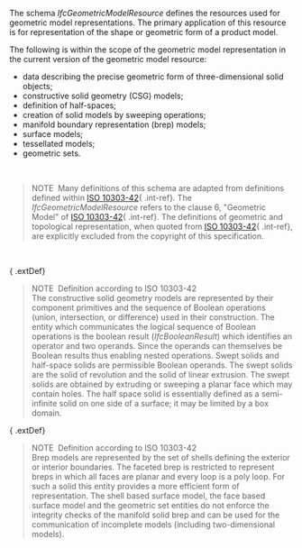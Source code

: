 The schema _IfcGeometricModelResource_ defines the resources used for geometric model representations. The primary application of this resource is for representation of the shape or geometric form of a product model.

The following is within the scope of the geometric model representation in the current version of the geometric model resource:

* data describing the precise geometric form of three-dimensional solid objects;
* constructive solid geometry (CSG) models;
* definition of half-spaces;
* creation of solid models by sweeping operations;
* manifold boundary representation (brep) models;
* surface models;
* tessellated models; 
* geometric sets.

&nbsp;

> NOTE&nbsp; Many definitions of this schema are adapted from definitions defined within [ISO 10303-42](../../bibliography.htm#iso-10303-42){ .int-ref}. The _IfcGeometricModelResource_ refers to the clause 6, "Geometric Model" of [ISO 10303-42](../../bibliography.htm#iso-10303-42){ .int-ref}. The definitions of geometric and topological representation, when quoted from [ISO 10303-42](../../bibliography.htm#iso-10303-42){ .int-ref}, are explicitly excluded from the copyright of this specification.

&nbsp;

{ .extDef}
> NOTE&nbsp; Definition according to ISO 10303-42  
> The constructive solid geometry models are represented by their component primitives and the sequence of Boolean operations (union, intersection, or difference) used in their construction. The entity which communicates the logical sequence of Boolean operations is the boolean result (_IfcBooleanResult_) which identifies an operator and two operands. Since the operands can themselves be Boolean results thus enabling nested operations. Swept solids and half-space solids are permissible Boolean operands. The swept solids are the solid of revolution and the solid of linear extrusion. The swept solids are obtained by extruding or sweeping a planar face which may contain holes. The half space solid is essentially defined as a semi-infinite solid on one side of a surface; it may be limited by a box domain.

{ .extDef}
> NOTE&nbsp; Definition according to ISO 10303-42  
> Brep models are represented by the set of shells defining the exterior or interior boundaries. The faceted brep is restricted to represent breps in which all faces are planar and every loop is a poly loop. For such a solid this entity provides a more efficient form of representation. The shell based surface model, the face based surface model and the geometric set entities do not enforce the integrity checks of the manifold solid brep and can be used for the communication of incomplete models (including two-dimensional models).
